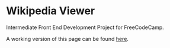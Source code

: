 # Wikipedia Viewer
Intermediate Front End Development Project for FreeCodeCamp.

A working version of this page can be found [here](https://vanillaslice.github.io/WikipediaViewer/).
